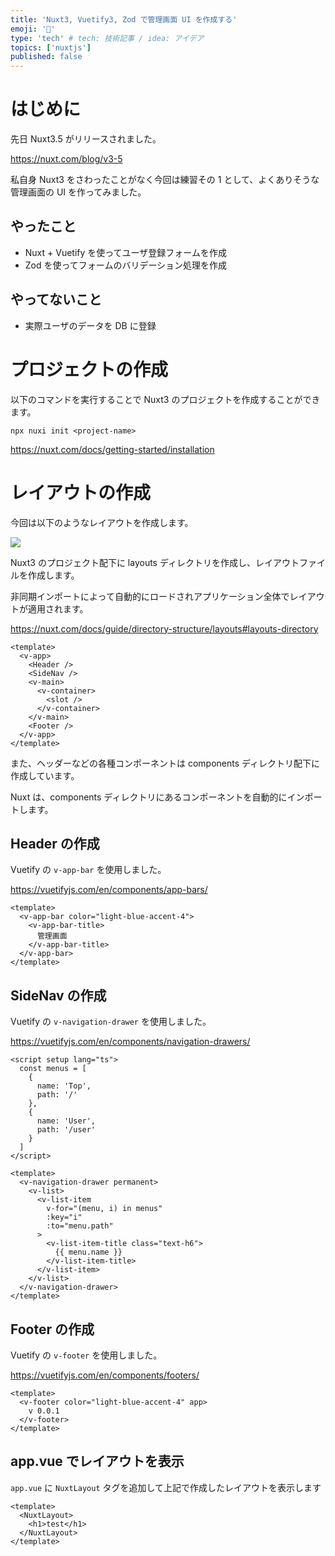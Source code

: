 ```yaml
---
title: 'Nuxt3, Vuetify3, Zod で管理画面 UI を作成する'
emoji: '📘'
type: 'tech' # tech: 技術記事 / idea: アイデア
topics: ['nuxtjs']
published: false
---
```


# はじめに

先日 Nuxt3.5 がリリースされました。

https://nuxt.com/blog/v3-5

私自身 Nuxt3 をさわったことがなく今回は練習その 1 として、よくありそうな管理画面の UI を作ってみました。

## やったこと

- Nuxt + Vuetify を使ってユーザ登録フォームを作成
- Zod を使ってフォームのバリデーション処理を作成

## やってないこと

- 実際ユーザのデータを DB に登録

# プロジェクトの作成

以下のコマンドを実行することで Nuxt3 のプロジェクトを作成することができます。

```
npx nuxi init <project-name>
```

https://nuxt.com/docs/getting-started/installation

# レイアウトの作成

今回は以下のようなレイアウトを作成します。

![](https://storage.googleapis.com/zenn-user-upload/4150ee6a1b48-20230604.png)

Nuxt3 のプロジェクト配下に layouts ディレクトリを作成し、レイアウトファイルを作成します。

非同期インポートによって自動的にロードされアプリケーション全体でレイアウトが適用されます。

https://nuxt.com/docs/guide/directory-structure/layouts#layouts-directory

```vue: layouts/default.vue
<template>
  <v-app>
    <Header />
    <SideNav />
    <v-main>
      <v-container>
        <slot />
      </v-container>
    </v-main>
    <Footer />
  </v-app>
</template>
```

また、ヘッダーなどの各種コンポーネントは components ディレクトリ配下に作成しています。

Nuxt は、components ディレクトリにあるコンポーネントを自動的にインポートします。

## Header の作成

Vuetify の `v-app-bar` を使用しました。

https://vuetifyjs.com/en/components/app-bars/

```vue:components/Header.vue
<template>
  <v-app-bar color="light-blue-accent-4">
    <v-app-bar-title>
      管理画面
    </v-app-bar-title>
  </v-app-bar>
</template>
```

## SideNav の作成

Vuetify の `v-navigation-drawer` を使用しました。

https://vuetifyjs.com/en/components/navigation-drawers/

```vue:components/SideNav.vue
<script setup lang="ts">
  const menus = [
    {
      name: 'Top',
      path: '/'
    },
    {
      name: 'User',
      path: '/user'
    }
  ]
</script>

<template>
  <v-navigation-drawer permanent>
    <v-list>
      <v-list-item
        v-for="(menu, i) in menus"
        :key="i"
        :to="menu.path"
      >
        <v-list-item-title class="text-h6">
          {{ menu.name }}
        </v-list-item-title>
      </v-list-item>
    </v-list>
  </v-navigation-drawer>
</template>
```

## Footer の作成

Vuetify の `v-footer` を使用しました。

https://vuetifyjs.com/en/components/footers/

```vue:components/Footer.vue
<template>
  <v-footer color="light-blue-accent-4" app>
    v 0.0.1
  </v-footer>
</template>
```

## app.vue でレイアウトを表示

`app.vue` に `NuxtLayout` タグを追加して上記で作成したレイアウトを表示します

```vue: app.vue
<template>
  <NuxtLayout>
    <h1>test</h1>
  </NuxtLayout>
</template>
```

